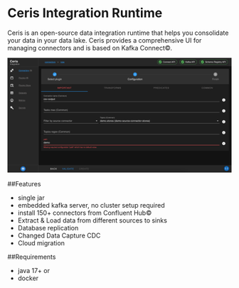 # Ceris Integration Runtime

Ceris is an open-source data integration runtime that helps you consolidate your data in your data lake.
Ceris provides a comprehensive UI for managing connectors and is based on Kafka Connect&copy;.

![ceris](img/ceris-screen.png)

##Features
* single jar
* embedded kafka server, no cluster setup required
* install 150+ connectors from Confluent Hub&copy;
* Extract & Load data from different sources to sinks
* Database replication
* Changed Data Capture CDC
* Cloud migration

##Requirements
* java 17+ or
* docker